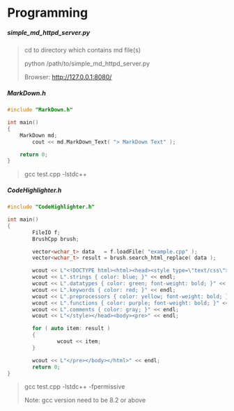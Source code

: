# Programming


##### simple_md_httpd_server.py
> cd to directory which contains md file(s)
>
> python /path/to/simple_md_httpd_server.py
>
> Browser: http://127.0.0.1:8080/
>

##### MarkDown.h
```cpp
#include "MarkDown.h"

int main()
{
	MarkDown md;
        cout << md.MarkDown_Text( "> MarkDown Text" );

	return 0;
}
```
>
> gcc test.cpp -lstdc++
>

##### CodeHighlighter.h
```cpp
#include "CodeHighlighter.h"

int main()
{
        FileIO f;
        BrushCpp brush;

        vector<wchar_t> data   = f.loadFile( "example.cpp" );
        vector<wchar_t> result = brush.search_html_replace( data );

        wcout << L"<!DOCTYPE html><html><head><style type=\"text/css\">" << endl;
        wcout << L".strings { color: blue; }" << endl;
        wcout << L".datatypes { color: green; font-weight: bold; }" << endl;
        wcout << L".keywords { color: red; }" << endl;
        wcout << L".preprocessors { color: yellow; font-weight: bold; }" << endl;
        wcout << L".functions { color: purple; font-weight: bold; }" << endl;
        wcout << L".comments { color: gray; }" << endl;
        wcout << L"</style></head><body><pre>" << endl;

        for ( auto item: result )
        {
                wcout << item;
        }

        wcout << L"</pre></body></html>" << endl;
        return 0;
}
```
>
> gcc test.cpp -lstdc++ -fpermissive
>
> Note: gcc version need to be 8.2 or above
>

